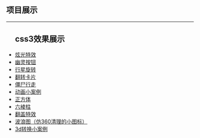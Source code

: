 <h2>项目展示</h2>
<hr>
   <ul>
   <h2>css3效果展示</h2>
      <li>
        <a href="./css3炫光特效.html">炫光特效</a>
      </li>
      <li>
        <a href="./css3幽灵按钮.html">幽灵按钮</a>
      </li>
      <li>
        <a href="./css3行星旋转.html">行星旋转</a>
      </li>
      <li>
        <a href="./css3案例.html">翻转卡片</a>
      </li>
      <li>
        <a href="./animation案例2.html">僵尸行走</a>
      </li>
      <li>
        <a href="./animation案例.html">动画小案例</a>
      </li>
      <li>
        <a href="./正方体.html">正方体</a>
      </li>
      <li>
        <a href="./六棱柱.html">六棱柱</a>
      </li>
      <li>
        <a href="./翻盖特效.html">翻盖特效</a>
      </li>
      <li>
        <a href="./波浪图CSS3.html">波浪图（仿360清理的小图标）</a>
      </li>
      <li>
        <a href="./3d转换案例.html">3d转换小案例</a>
      </li>
   </ul>
